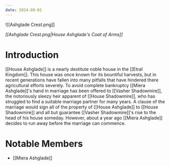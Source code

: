 ```yaml
---
date: 2024-09-01
---
```

![[Ashglade Crest.png]]

*[[Ashglade Crest.png|House Ashglade's Coat of Arms]]*
# Introduction

[[House Ashglade]] is a nearly destitute noble house in the [[Etral Kingdom]]. This house was once known for its bountiful harvests, but in recent generations have fallen into many pitfalls that have hindered there agricultural efforts severely. To avoid complete bankruptcy [[Miera Ashglade]]'s hand in marriage has been offered to [[Vasher Shadowmire]], the notoriously sleezy heir apparent of [[House Shadowmire]], who has struggled to find a suitable marriage partner for many years. A clause of the marriage would sign all of the property of [[House Ashglade]] to [[House Shadowmire]] and all but guarantee [[Vasher Shadowmire]]'s rise to the head of his house someday. However, about a year ago [[Miera Ashglade]] decides to run away before the marriage can commence.
# Notable Members
- [[Miera Ashglade]]
